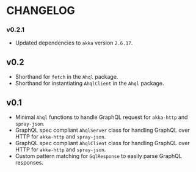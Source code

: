 # CHANGELOG

### v0.2.1

- Updated dependencies to `akka` version `2.6.17`.

## v0.2

- Shorthand for `fetch` in the `Ahql` package.
- Shorthand for instantiating `AhqlClient` in the `Ahql` package.

## v0.1

- Minimal `Ahql` functions to handle GraphQL request for `akka-http` and `spray-json`.
- GraphQL spec compliant `AhqlServer` class for handling GraphQL over HTTP for `akka-http` and `spray-json`.
- GraphQL spec compliant `AhqlClient` class for handling GraphQL over HTTP for `akka-http` and `spray-json`.
- Custom pattern matching for `GqlResponse` to easily parse GraphQL responses.
